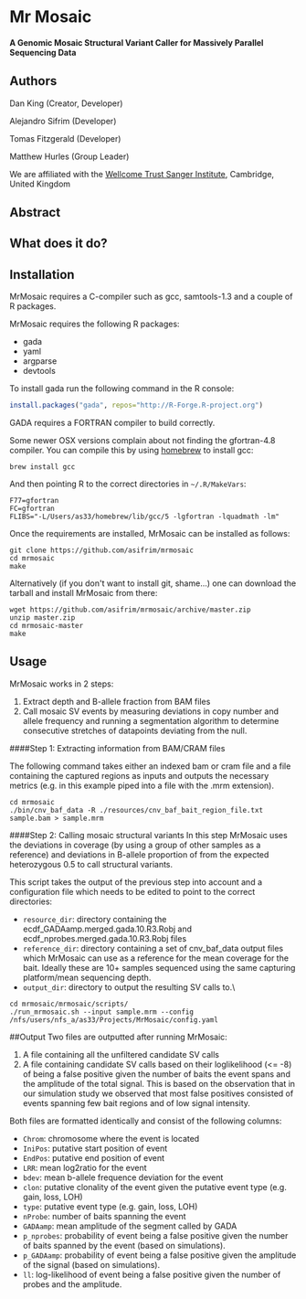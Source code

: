 # Mr Mosaic
#### A Genomic Mosaic Structural Variant Caller for Massively Parallel Sequencing Data

## Authors

Dan King (Creator, Developer)

Alejandro Sifrim (Developer)

Tomas Fitzgerald (Developer)

Matthew Hurles (Group Leader)

We are affiliated with the [Wellcome Trust Sanger Institute](http://www.sanger.ac.uk/science/groups/hurles-group), Cambridge, United Kingdom

## Abstract

## What does it do?

## Installation
MrMosaic requires a C-compiler such as gcc, samtools-1.3 and a couple of R packages.

MrMosaic requires the following R packages:

* gada
* yaml
* argparse
* devtools

To install gada run the following command in the R console:
```R
install.packages("gada", repos="http://R-Forge.R-project.org")
```
GADA requires a FORTRAN compiler to build correctly.

Some newer OSX versions complain about not finding the gfortran-4.8 compiler. You can compile this by using [homebrew](http://brew.sh) to install gcc:

```
brew install gcc
```


And then pointing R to the correct directories in `~/.R/MakeVars`:

```
F77=gfortran
FC=gfortran
FLIBS="-L/Users/as33/homebrew/lib/gcc/5 -lgfortran -lquadmath -lm"
```


Once the requirements are installed, MrMosaic can be installed as follows:

```
git clone https://github.com/asifrim/mrmosaic
cd mrmosaic
make

```


Alternatively (if you don't want to install git, shame...) one can download the tarball and install MrMosaic from there:

```
wget https://github.com/asifrim/mrmosaic/archive/master.zip
unzip master.zip
cd mrmosaic-master
make
```


## Usage

MrMosaic works in 2 steps:


1. Extract depth and B-allele fraction from BAM files
2. Call mosaic SV events by measuring deviations in copy number and allele frequency and running
a segmentation algorithm to determine consecutive stretches of datapoints deviating from the null.

####Step 1: Extracting information from BAM/CRAM files

The following command takes either an indexed bam or cram file and a file containing the
 captured regions as inputs and outputs the necessary metrics (e.g. in this example piped into a file with the .mrm extension).

```
cd mrmosaic
./bin/cnv_baf_data -R ./resources/cnv_baf_bait_region_file.txt sample.bam > sample.mrm
```

####Step 2: Calling mosaic structural variants
In this step MrMosaic uses the deviations in coverage (by using a group of other samples as a reference) and deviations in B-allele proportion of from the expected heterozygous 0.5
to call structural variants.

This script takes the output of the previous step into account and a configuration file which needs to be edited to point to the correct directories:
* `resource_dir`: directory containing the ecdf_GADAamp.merged.gada.10.R3.Robj and ecdf_nprobes.merged.gada.10.R3.Robj files
* `reference_dir`: directory containing a set of cnv_baf_data output files which MrMosaic can use as a reference for the mean coverage for the bait. Ideally these are 10+ samples sequenced
using the same capturing platform/mean sequencing depth. 
* `output_dir`: directory to output the resulting SV calls to.\

```
cd mrmosaic/mrmosaic/scripts/
./run_mrmosaic.sh --input sample.mrm --config /nfs/users/nfs_a/as33/Projects/MrMosaic/config.yaml
```


##Output
Two files are outputted after running MrMosaic:

1. A file containing all the unfiltered candidate SV calls
2. A file containing candidate SV calls based on their loglikelihood (<= -8) of being a false positive given the number of baits the event spans and the amplitude of the total signal.
This is based on the observation that in our simulation study we observed that most false positives consisted of events spanning few bait regions and of low signal intensity.

Both files are formatted identically and consist of the following columns:

* `Chrom`: chromosome where the event is located
* `IniPos`: putative start position of event
* `EndPos`: putative end position of event
* `LRR`: mean log2ratio for the event
* `bdev`: mean b-allele frequence deviation for the event
* `clon`: putative clonality of the event given the putative event type (e.g. gain, loss, LOH)
* `type`: putative event type (e.g. gain, loss, LOH)
* `nProbe`: number of baits spanning the event
* `GADAamp`: mean amplitude of the segment called by GADA
* `p_nprobes`: probability of event being a false positive given the number of baits spanned by the event (based on simulations). 
* `p_GADAamp`: probability of event being a false positive given the amplitude of the signal (based on simulations).
* `ll`: log-likelihood of event being a false positive given the number of probes and the amplitude. 





